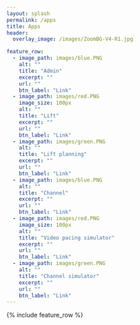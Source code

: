 ```yaml
---
layout: splash
permalink: /apps
title: Apps
header:
  overlay_image: /images/ZoomBG-V4-R1.jpg

feature_row:
  - image_path: images/blue.PNG
    alt: ""
    title: "Admin"
    excerpt: ""
    url: ""
    btn_label: "Link"
  - image_path: images/red.PNG
    image_size: 100px
    alt: ""
    title: "Lift"
    excerpt: ""
    url: ""
    btn_label: "Link"
  - image_path: images/green.PNG
    alt: ""
    title: "Lift planning"
    excerpt: ""
    url: ""
    btn_label: "Link"
  - image_path: images/blue.PNG
    alt: ""
    title: "Channel"
    excerpt: ""
    url: ""
    btn_label: "Link"
  - image_path: images/red.PNG
    image_size: 100px
    alt: ""
    title: "Video pacing simulator"
    excerpt: ""
    url: ""
    btn_label: "Link"
  - image_path: images/green.PNG
    alt: ""
    title: "Channel simulator"
    excerpt: ""
    url: ""
    btn_label: "Link"
---
```


{% include feature_row %}
